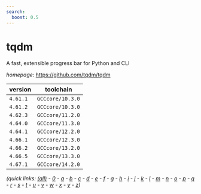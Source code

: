 ```yaml
---
search:
  boost: 0.5
---
```

# tqdm

A fast, extensible progress bar for Python and CLI

*homepage*: <https://github.com/tqdm/tqdm>

version | toolchain
--------|----------
``4.61.1`` | ``GCCcore/10.3.0``
``4.61.2`` | ``GCCcore/10.3.0``
``4.62.3`` | ``GCCcore/11.2.0``
``4.64.0`` | ``GCCcore/11.3.0``
``4.64.1`` | ``GCCcore/12.2.0``
``4.66.1`` | ``GCCcore/12.3.0``
``4.66.2`` | ``GCCcore/13.2.0``
``4.66.5`` | ``GCCcore/13.3.0``
``4.67.1`` | ``GCCcore/14.2.0``


*(quick links: [(all)](../index.md) - [0](../0/index.md) - [a](../a/index.md) - [b](../b/index.md) - [c](../c/index.md) - [d](../d/index.md) - [e](../e/index.md) - [f](../f/index.md) - [g](../g/index.md) - [h](../h/index.md) - [i](../i/index.md) - [j](../j/index.md) - [k](../k/index.md) - [l](../l/index.md) - [m](../m/index.md) - [n](../n/index.md) - [o](../o/index.md) - [p](../p/index.md) - [q](../q/index.md) - [r](../r/index.md) - [s](../s/index.md) - [t](../t/index.md) - [u](../u/index.md) - [v](../v/index.md) - [w](../w/index.md) - [x](../x/index.md) - [y](../y/index.md) - [z](../z/index.md))*

